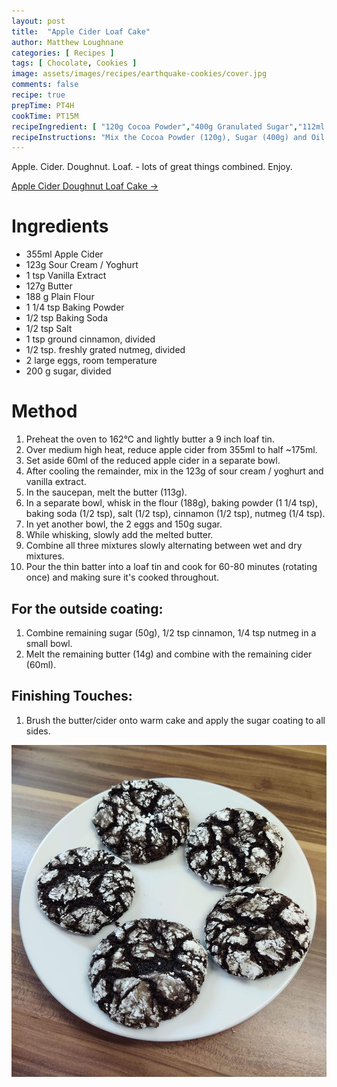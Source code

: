```yaml
---
layout: post
title:  "Apple Cider Loaf Cake"
author: Matthew Loughnane
categories: [ Recipes ]
tags: [ Chocolate, Cookies ]
image: assets/images/recipes/earthquake-cookies/cover.jpg
comments: false
recipe: true
prepTime: PT4H
cookTime: PT15M
recipeIngredient: [ "120g Cocoa Powder","400g Granulated Sugar","112ml Oil","4 Eggs","2 tsp Vanilla extract","2 tsp Baking powder","1/2 tsp Salt","250g Plain Flour","56g Powdered Sugar" ]
recipeInstructions: "Mix the Cocoa Powder (120g), Sugar (400g) and Oil (112ml) in one large bowl. Beat the 4 eggs into this mix one by one. Add the 2tsp vanilla extract. Combine the 2tsp Baking powder, 1/2 tsp salt and 250g Flour in a separate bowl. Combine the contents fo the two bowls to make one homogenous mix. Chill for 4 hours in the fridge. Before your 4 hours is up, preheat your oven to 175°C. Roll 1 inch balls in powdered sugar and place on a lined baking sheet. Cook for 9-11 minutes at 175°C. Cookies will have a powdered outside with visible earthquake cracks across their surface."
---
```


Apple. Cider. Doughnut. Loaf. - lots of great things combined. Enjoy.

<a target="_blank" href="https://www.epicurious.com/recipes/food/views/apple-cider-doughnut-loaf-cake" class="btn badge-primary">Apple Cider Doughnut Loaf Cake &rarr;</a>

# Ingredients

-   355ml Apple Cider
-	123g Sour Cream / Yoghurt
-   1 tsp Vanilla Extract
-   127g Butter
-	188 g Plain Flour
-   1 1/4 tsp Baking Powder
-   1/2 tsp Baking Soda
-   1/2 tsp Salt
-	1 tsp ground cinnamon, divided
-	1/2 tsp. freshly grated nutmeg, divided
-	2 large eggs, room temperature
-	200 g sugar, divided

# Method

1. Preheat the oven to 162°C and lightly butter a 9 inch loaf tin.
2. Over medium high heat, reduce apple cider from 355ml to half ~175ml.
3. Set aside 60ml of the reduced apple cider in a separate bowl.
4. After cooling the remainder, mix in the 123g of sour cream / yoghurt and vanilla extract.
5. In the saucepan, melt the butter (113g). 
6. In a separate bowl, whisk in the flour (188g), baking powder (1 1/4 tsp), baking soda (1/2 tsp), salt (1/2 tsp), cinnamon (1/2 tsp), nutmeg (1/4 tsp).
7. In yet another bowl, the 2 eggs and 150g sugar.
8. While whisking, slowly add the melted butter.
9. Combine all three mixtures slowly alternating between wet and dry mixtures.
10. Pour the thin batter into a loaf tin and cook for 60-80 minutes (rotating once) and making sure it's cooked throughout.

## For the outside coating:
1. Combine remaining sugar (50g), 1/2 tsp cinnamon, 1/4 tsp nutmeg in a small bowl.
2. Melt the remaining butter (14g) and combine with the remaining cider (60ml).

## Finishing Touches:
1. Brush the butter/cider onto warm cake and apply the sugar coating to all sides.

<!-- ![The decor at the robot cafe in Tokyo, Japan](/assets/images/recipes/earthquake-cookies/prep.jpg) -->

<div class="wider-image">
    <img class="featured-image lazyimg" src="/assets/images/recipes/earthquake-cookies/main.jpg" alt="">
</div>
